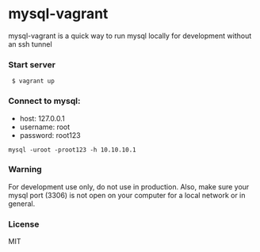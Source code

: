 # mysql-vagrant

mysql-vagrant is a quick way to run mysql locally for development without an ssh tunnel

### Start server

     $ vagrant up

### Connect to mysql:

- host: 127.0.0.1
- username: root
- password: root123

`mysql -uroot -proot123 -h 10.10.10.1`

### Warning

For development use only, do not use in production.
Also, make sure your mysql port (3306) is not open on your computer for a local network or in general.

### License

MIT

